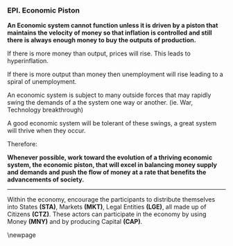 
### EPI. Economic Piston

**An Economic system cannot function unless it is driven by a piston that maintains the velocity of money so that inflation is controlled and still there is always enough money to buy the outputs of production.**

If there is more money than output, prices will rise.  This leads to hyperinflation.

If there is more output than money then unemployment will rise leading to a spiral of unemployment.

An economic system is subject to many outside forces that may rapidly swing the demands of a the system one way or another. (ie. War, Technology breakthrough)

A good economic system will be tolerant of these swings, a great system will thrive when they occur.

Therefore:

**Whenever possible, work toward the evolution of a thriving economic system, the economic piston, that will excel in balancing money supply and demands and push the flow of money at a rate that benefits the advancements of society.**


----------

Within the economy, encourage the participants to distribute themselves into States **(STA)**, Markets **(MKT)**, Legal Entities **(LGE)**, all made up of Citizens **(CTZ)**. These actors can participate in the economy by using Money **(MNY)** and by producing Capital **(CAP)**.

\newpage


